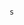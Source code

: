                                                                                                                                                                                                                                                          s
                                                                                                                                                                                                                                                                                                                                                                                                                                                                                                                                                                                                                                                                                                                                                         

